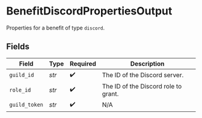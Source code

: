 # BenefitDiscordPropertiesOutput

Properties for a benefit of type `discord`.


## Fields

| Field                                | Type                                 | Required                             | Description                          |
| ------------------------------------ | ------------------------------------ | ------------------------------------ | ------------------------------------ |
| `guild_id`                           | *str*                                | :heavy_check_mark:                   | The ID of the Discord server.        |
| `role_id`                            | *str*                                | :heavy_check_mark:                   | The ID of the Discord role to grant. |
| `guild_token`                        | *str*                                | :heavy_check_mark:                   | N/A                                  |